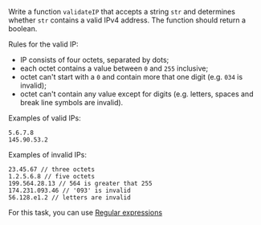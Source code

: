 Write a function `validateIP` that accepts a string `str` and determines whether
`str` contains a valid IPv4 address. The function should return a boolean.

Rules for the valid IP:

- IP consists of four octets, separated by dots;
- each octet contains a value between `0` and `255` inclusive;
- octet can't start with a `0` and contain more that one digit (e.g. `034` is invalid);
- octet can't contain any value except for digits (e.g. letters, spaces and break
  line symbols are invalid).

Examples of valid IPs:

```
5.6.7.8
145.90.53.2
```

Examples of invalid IPs:

```
23.45.67 // three octets
1.2.5.6.8 // five octets
199.564.28.13 // 564 is greater that 255
174.231.093.46 // '093' is invalid
56.128.e1.2 // letters are invalid
```

For this task, you can use [Regular expressions](https://mate-academy.github.io/fe-program/js/topics/regex.html)
